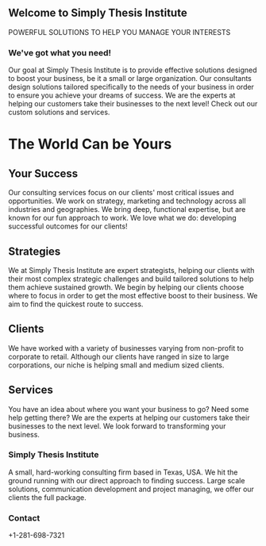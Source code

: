 ## Welcome to Simply Thesis Institute

POWERFUL SOLUTIONS TO HELP YOU MANAGE YOUR INTERESTS


### We've got what you need!

Our goal at Simply Thesis Institute is to provide effective solutions designed to boost your business, be it a small or large organization. Our consultants design solutions tailored specifically to the needs of your business in order to ensure you achieve your dreams of success. We are the experts at helping our customers take their businesses to the next level!
Check out our custom solutions and services.

# The World Can be Yours
## Your Success
Our consulting services focus on our clients' most critical issues and opportunities. We work on strategy, marketing and technology across all industries and geographies. We bring deep, functional expertise, but are known for our fun approach to work. We love what we do: developing successful outcomes for our clients!
## Strategies
We at Simply Thesis Institute are expert strategists, helping our clients with their most complex strategic challenges and build tailored solutions to help them achieve sustained growth. We begin by helping our clients choose where to focus in order to get the most effective boost to their business. We aim to find the quickest route to success.
## Clients
We have worked with a variety of businesses varying from non-profit to corporate to retail. Although our clients have ranged in size to large corporations, our niche is helping small and medium sized clients.
## Services
You have an idea about where you want your business to go? Need some help getting there? We are the experts at helping our customers take their businesses to the next level. We look forward to transforming your business.

### Simply Thesis Institute

A small, hard-working consulting firm based in Texas, USA. We hit the ground running with our direct approach to finding success. Large scale solutions, communication development and project managing, we offer our clients the full package.


### Contact

+1-281-698-7321
